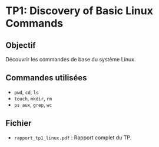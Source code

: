 # TP1: Discovery of Basic Linux Commands

## Objectif
Découvrir les commandes de base du système Linux.

## Commandes utilisées
- `pwd`, `cd`, `ls`
- `touch`, `mkdir`, `rm`
- `ps aux`, `grep`, `wc`

## Fichier
- `rapport_tp1_linux.pdf` : Rapport complet du TP.
